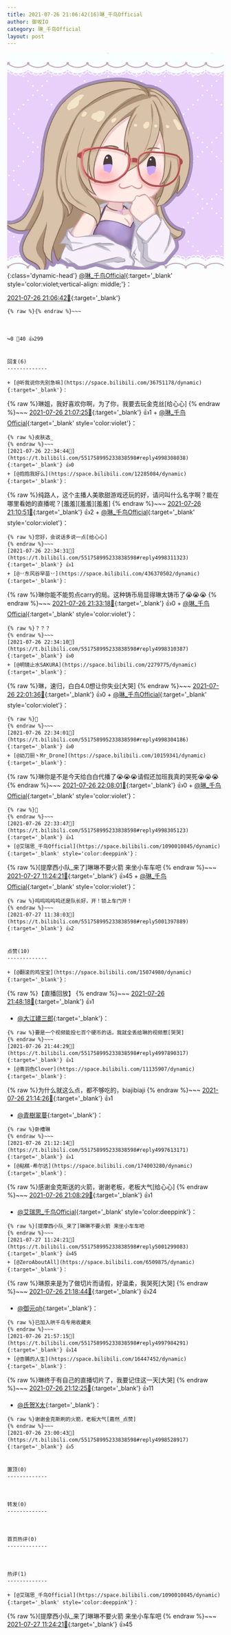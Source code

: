 ```yaml
---
title: 2021-07-26 21:06:42(16)琳_千鸟Official
author: 御坂IO
category: 琳_千鸟Official
layout: post
---
```


![img](/images/c0a88f85ebd0d056f37b114e0748e69556c8b488.jpg){:class='dynamic-head'}
[@琳_千鸟Official](https://space.bilibili.com/1620923329/dynamic){:target='_blank' style='color:violet;vertical-align: middle;'}：

[2021-07-26 21:06:42🔗](https://t.bilibili.com/551758995233838598){:target='_blank'}

~~~
{% raw %}{% endraw %}~~~



↪️0 💬40 👍299


回复(6)
-------------

+ [@听我说你先别急嘛](https://space.bilibili.com/36751178/dynamic){:target='_blank'}：
~~~
{% raw %}琳姐，我好喜欢你啊，为了你，我要去玩金克丝[给心心]
{% endraw %}~~~
[2021-07-26 21:07:25🔗](https://t.bilibili.com/551758995233838598#reply4997577590){:target='_blank'} 👍1
    + [@琳_千鸟Official](https://space.bilibili.com/1620923329/dynamic){:target='_blank' style='color:violet'}：
~~~
{% raw %}皮肤选_
{% endraw %}~~~
[2021-07-26 22:34:44🔗](https://t.bilibili.com/551758995233838598#reply4998308038){:target='_blank'} 👍0
+ [@抱抱我好么](https://space.bilibili.com/12285084/dynamic){:target='_blank'}：
~~~
{% raw %}纯路人，这个主播人美歌甜游戏还玩的好，请问叫什么名字啊？能在哪里看她的直播呢？[羞羞][羞羞][羞羞]
{% endraw %}~~~
[2021-07-26 21:10:51🔗](https://t.bilibili.com/551758995233838598#reply4997606871){:target='_blank'} 👍2
    + [@琳_千鸟Official](https://space.bilibili.com/1620923329/dynamic){:target='_blank' style='color:violet'}：
~~~
{% raw %}您好，会说话多说一点[给心心]
{% endraw %}~~~
[2021-07-26 22:34:31🔗](https://t.bilibili.com/551758995233838598#reply4998311323){:target='_blank'} 👍1
+ [@丷东风谷早苗丷](https://space.bilibili.com/436370502/dynamic){:target='_blank'}：
~~~
{% raw %}琳你能不能剪点carry的局。这种铸币局显得琳太铸币了😭😭😭
{% endraw %}~~~
[2021-07-26 21:33:18🔗](https://t.bilibili.com/551758995233838598#reply4997787420){:target='_blank'} 👍0
    + [@琳_千鸟Official](https://space.bilibili.com/1620923329/dynamic){:target='_blank' style='color:violet'}：
~~~
{% raw %}？？？
{% endraw %}~~~
[2021-07-26 22:34:10🔗](https://t.bilibili.com/551758995233838598#reply4998310387){:target='_blank'} 👍0
+ [@明镜止水SAKURA](https://space.bilibili.com/2279775/dynamic){:target='_blank'}：
~~~
{% raw %}琳，速归，白白4.0想让你失业[大哭]
{% endraw %}~~~
[2021-07-26 22:01:36🔗](https://t.bilibili.com/551758995233838598#reply4998031469){:target='_blank'} 👍0
    + [@琳_千鸟Official](https://space.bilibili.com/1620923329/dynamic){:target='_blank' style='color:violet'}：
~~~
{% raw %}🤫
{% endraw %}~~~
[2021-07-26 22:34:01🔗](https://t.bilibili.com/551758995233838598#reply4998304186){:target='_blank'} 👍0
+ [@幼刀厨丶Mr_Drone](https://space.bilibili.com/10159341/dynamic){:target='_blank'}：
~~~
{% raw %}琳你是不是今天给白白代播了😭😭😭请假还加班我真的哭死😭😭😭
{% endraw %}~~~
[2021-07-26 22:08:01🔗](https://t.bilibili.com/551758995233838598#reply4998081908){:target='_blank'} 👍0
    + [@琳_千鸟Official](https://space.bilibili.com/1620923329/dynamic){:target='_blank' style='color:violet'}：
~~~
{% raw %}🤫
{% endraw %}~~~
[2021-07-26 22:33:47🔗](https://t.bilibili.com/551758995233838598#reply4998305123){:target='_blank'} 👍1
+ [@艾瑞思_千鸟Official](https://space.bilibili.com/1090010845/dynamic){:target='_blank' style='color:deeppink'}：
~~~
{% raw %}[提摩西小队_来了]琳琳不要火箭 来坐小车车吧
{% endraw %}~~~
[2021-07-27 11:24:21🔗](https://t.bilibili.com/551758995233838598#reply5001299083){:target='_blank'} 👍45
    + [@琳_千鸟Official](https://space.bilibili.com/1620923329/dynamic){:target='_blank' style='color:violet'}：
~~~
{% raw %}呜呜呜呜呜还是队长好，开！锁上车门开！
{% endraw %}~~~
[2021-07-27 11:38:03🔗](https://t.bilibili.com/551758995233838598#reply5001397889){:target='_blank'} 👍2


点赞(10)
-------------

+ [@翻滚的鸡宝宝](https://space.bilibili.com/15074980/dynamic){:target='_blank'}：
~~~
{% raw %}【直播回放】
{% endraw %}~~~
[2021-07-26 21:48:18🔗](https://t.bilibili.com/551758995233838598#reply4997913961){:target='_blank'} 👍1
+ [@大江建三郎](https://space.bilibili.com/5411915/dynamic){:target='_blank'}：
~~~
{% raw %}要是一个视频能投七百个硬币的话，我就全丢给琳的视频惹[哭哭]
{% endraw %}~~~
[2021-07-26 21:44:29🔗](https://t.bilibili.com/551758995233838598#reply4997890317){:target='_blank'} 👍1
+ [@青羽色Clover](https://space.bilibili.com/11135907/dynamic){:target='_blank'}：
~~~
{% raw %}为什么就这么点，都不够吃的，biajibiaji
{% endraw %}~~~
[2021-07-26 21:14:26🔗](https://t.bilibili.com/551758995233838598#reply4997628853){:target='_blank'} 👍1
+ [@青樹翠蔓](https://space.bilibili.com/145099922/dynamic){:target='_blank'}：
~~~
{% raw %}卧槽琳
{% endraw %}~~~
[2021-07-26 21:12:14🔗](https://t.bilibili.com/551758995233838598#reply4997613171){:target='_blank'} 👍1
+ [@粘糕-希尔达](https://space.bilibili.com/174003280/dynamic){:target='_blank'}：
~~~
{% raw %}感谢金克斯送的火箭，谢谢老板，老板大气[给心心]
{% endraw %}~~~
[2021-07-26 21:08:29🔗](https://t.bilibili.com/551758995233838598#reply4997590526){:target='_blank'} 👍1
+ [@艾瑞思_千鸟Official](https://space.bilibili.com/1090010845/dynamic){:target='_blank' style='color:deeppink'}：
~~~
{% raw %}[提摩西小队_来了]琳琳不要火箭 来坐小车车吧
{% endraw %}~~~
[2021-07-27 11:24:21🔗](https://t.bilibili.com/551758995233838598#reply5001299083){:target='_blank'} 👍45
+ [@ZeroAboutAll](https://space.bilibili.com/6509875/dynamic){:target='_blank'}：
~~~
{% raw %}琳原来是为了做切片而请假，好温柔，我哭死[大哭]
{% endraw %}~~~
[2021-07-26 21:18:44🔗](https://t.bilibili.com/551758995233838598#reply4997659816){:target='_blank'} 👍24
+ [@御元qh](https://space.bilibili.com/10008201/dynamic){:target='_blank'}：
~~~
{% raw %}已加入哄千鸟专用收藏夹
{% endraw %}~~~
[2021-07-26 21:57:15🔗](https://t.bilibili.com/551758995233838598#reply4997984291){:target='_blank'} 👍14
+ [@杏脯的人生](https://space.bilibili.com/16447452/dynamic){:target='_blank'}：
~~~
{% raw %}琳终于有自己的直播切片了，我要记住这一天[大哭]
{% endraw %}~~~
[2021-07-26 21:12:25🔗](https://t.bilibili.com/551758995233838598#reply4997621086){:target='_blank'} 👍11
+ [@氏贺X太](https://space.bilibili.com/2536465/dynamic){:target='_blank'}：
~~~
{% raw %}谢谢金克斯刷的火箭，老板大气[嘉然_点赞]
{% endraw %}~~~
[2021-07-26 23:00:43🔗](https://t.bilibili.com/551758995233838598#reply4998528917){:target='_blank'} 👍5


置顶(0)
-------------



转发(0)
-------------



首页热评(0)
-------------



热评(1)
-------------

+ [@艾瑞思_千鸟Official](https://space.bilibili.com/1090010845/dynamic){:target='_blank' style='color:deeppink'}：
~~~
{% raw %}[提摩西小队_来了]琳琳不要火箭 来坐小车车吧
{% endraw %}~~~
[2021-07-27 11:24:21🔗](https://t.bilibili.com/551758995233838598#reply5001299083){:target='_blank'} 👍45


